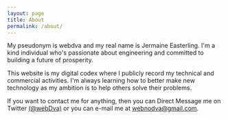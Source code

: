 ```yaml
---
layout: page
title: About
permalink: /about/
---
```


My pseudonym is webdva and my real name is Jermaine Easterling. I'm a kind individual who's passionate about engineering and committed to building a future of prosperity.

This website is my digital codex where I publicly record my technical and commercial activities. I'm always learning how to better make new technology as my ambition is to help others solve their problems.

If you want to contact me for anything, then you can Direct Message me on Twitter [(@webDva)](https://www.twitter.com/webDva) or you can e-mail me at [webnodva@gmail.com](mailto:webNoDva@gmail.com).